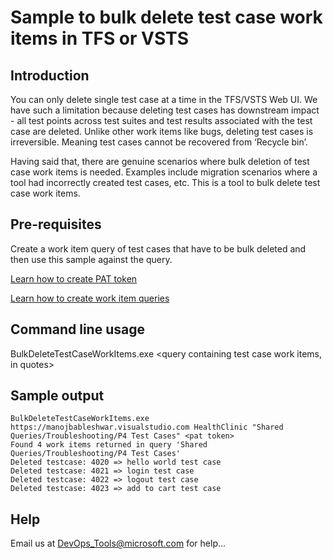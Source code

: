 ﻿# Sample to bulk delete test case work items in TFS or VSTS

## Introduction

You can only delete single test case at a time in the TFS/VSTS Web UI. We have such a limitation because deleting test cases has downstream impact - all test points across test suites and test results associated with the test case are deleted. Unlike other work items like bugs, deleting test cases is irreversible. Meaning test cases cannot be recovered from ‘Recycle bin’. 

Having said that, there are genuine scenarios where bulk deletion of test case work items is needed. Examples include migration scenarios where a tool had incorrectly created test cases, etc. This is a tool to bulk delete test case work items. 

## Pre-requisites
Create a work item query of test cases that have to be bulk deleted and then use this sample against the query.

[Learn how to create PAT token](https://docs.microsoft.com/en-us/vsts/git/_shared/personal-access-tokens)  

[Learn how to create work item queries](https://docs.microsoft.com/en-us/vsts/work/track/using-queries)

## Command line usage
BulkDeleteTestCaseWorkItems.exe <account or tfs server including https or http> <team project name> <query containing test case work items, in quotes> <pat token>

## Sample output
```
BulkDeleteTestCaseWorkItems.exe https://manojbableshwar.visualstudio.com HealthClinic "Shared Queries/Troubleshooting/P4 Test Cases" <pat token>
Found 4 work items returned in query 'Shared Queries/Troubleshooting/P4 Test Cases'
Deleted testcase: 4020 => hello world test case
Deleted testcase: 4021 => login test case
Deleted testcase: 4022 => logout test case
Deleted testcase: 4023 => add to cart test case
```

## Help
Email us at DevOps_Tools@microsoft.com for help... 